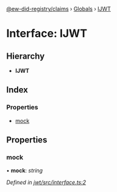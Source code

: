 [@ew-did-registry/claims](../README.md) › [Globals](../globals.md) › [IJWT](ijwt.md)

# Interface: IJWT

## Hierarchy

* **IJWT**

## Index

### Properties

* [mock](ijwt.md#mock)

## Properties

###  mock

• **mock**: *string*

*Defined in [jwt/src/interface.ts:2](https://github.com/energywebfoundation/ew-did-registry/blob/79c6f03/packages/jwt/src/interface.ts#L2)*
